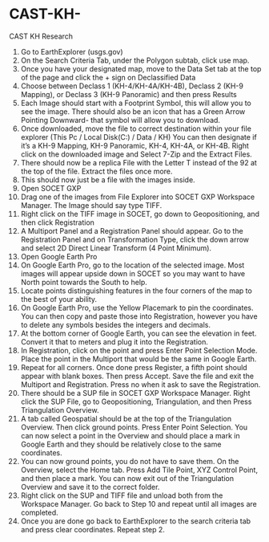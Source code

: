 # CAST-KH-
CAST KH Research
1)	Go to EarthExplorer (usgs.gov)
2)	On the Search Criteria Tab, under the Polygon subtab, click use map. 
3)	Once you have your designated map, move to the Data Set tab at the top of the page and click the + sign on Declassified Data
4)	Choose between Declass 1 (KH-4/KH-4A/KH-4B), Declass 2 (KH-9 Mapping), or Declass 3 (KH-9 Panoramic) and then press Results
5)	Each Image should start with a Footprint Symbol, this will allow you to see the image. There should also be an icon that has a Green Arrow Pointing Downward- that symbol will allow you to download. 
6)	Once downloaded, move the file to correct destination within your file explorer (This Pc / Local Disk(C:) / Data / KH) You can then designate if it’s a KH-9 Mapping, KH-9 Panoramic, KH-4, KH-4A, or KH-4B. Right click on the downloaded image and Select 7-Zip and the Extract Files.
7)	There should now be a replica File with the Letter T instead of the 92 at the top of the file. Extract the files once more. 
8)	This should now just be a file with the images inside. 
9)	Open SOCET GXP
10)	Drag one of the images from File Explorer into SOCET GXP Workspace Manager. The Image should say type TIFF.
11)	Right click on the TIFF image in SOCET, go down to Geopositioning, and then click Registration
12)	A Multiport Panel and a Registration Panel should appear. Go to the Registration Panel and on Transformation Type, click the down arrow and select 2D Direct Linear Transform (4 Point Minimum). 
13)	Open Google Earth Pro
14)	On Google Earth Pro, go to the location of the selected image. Most images will appear upside down in SOCET so you may want to have North point towards the South to help.
15)	Locate points distinguishing features in the four corners of the map to the best of your ability. 
16)	On Google Earth Pro, use the Yellow Placemark to pin the coordinates. You can then copy and paste those into Registration, however you have to delete any symbols besides the integers and decimals. 
17)	At the bottom corner of Google Earth, you can see the elevation in feet. Convert it that to meters and plug it into the Registration. 
18)	In Registration, click on the point and press Enter Point Selection Mode. Place the point in the Multiport that would be the same in Google Earth. 
19)	Repeat for all corners. Once done press Register, a fifth point should appear with blank boxes. Then press Accept. Save the file and exit the Multiport and Registration. Press no when it ask to save the Registration.
20)	There should be a SUP file in SOCET GXP Workspace Manager. Right click the SUP File, go to Geopositioning, Triangulation, and then Press Triangulation Overview. 
21)	A tab called Geospatial should be at the top of the Triangulation Overview. Then click ground points. Press Enter Point Selection. You can now select a point in the Overview and should place a mark in Google Earth and they should be relatively close to the same coordinates.
22)	You can now ground points, you do not have to save them. On the Overview, select the Home tab. Press Add Tile Point, XYZ Control Point, and then place a mark. You can now exit out of the Triangulation Overview and save it to the correct folder. 
23)	Right click on the SUP and TIFF file and unload both from the Workspace Manager. Go back to Step 10 and repeat until all images are completed. 
24)	Once you are done go back to EarthExplorer to the search criteria tab and press clear coordinates. Repeat step 2.
